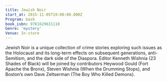 ```yaml
---
title: Jewish Noir
start_at: 2015-11-05T19:00:00.000Z
Program: bash
book_isbn: 9781629631110
Genre: 'mystery'
Venue: In-store
---
```


Jewish Noir is a unique collection of crime stories exploring such issues as the Holocaust and its long-term effects on subsequent generations, anti-Semitism, and the dark side of the Diaspora. Editor Kenneth Wishnia (23 Shades of Black) will be joined by contributors Heywood Gould (Fort Apache the Bronx), Steven Wishnia (When the Drumming Stops), and Boston’s own Dave Zeltserman (The Boy Who Killed Demons).
